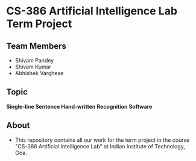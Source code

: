 # CS-386 Artificial Intelligence Lab Term Project

## Team Members

- Shivam Pandey
- Shivam Kumar
- Abhishek Varghese

## Topic

**Single-line Sentence Hand-written Recognition Software**

## About 

- This repository contains all our work for the term project in the course "CS-386 Artificial Intelligence Lab" at Indian Institute of Technology, Goa.
